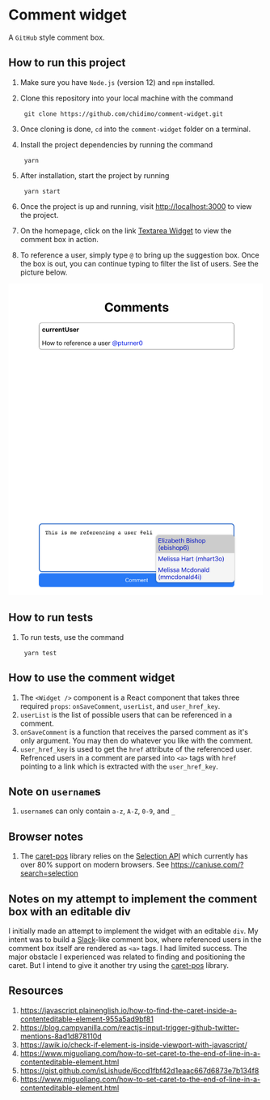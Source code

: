 # Comment widget

A `GitHub` style comment box.

## How to run this project

1. Make sure you have `Node.js` (version 12) and `npm` installed.
1. Clone this repository into your local machine with the command

        git clone https://github.com/chidimo/comment-widget.git

1. Once cloning is done, `cd` into the `comment-widget` folder on a terminal.
1. Install the project dependencies by running the command

        yarn

1. After installation, start the project by running

        yarn start

1. Once the project is up and running, visit <http://localhost:3000> to view the project.
1. On the homepage, click on the link [Textarea Widget](http://localhost:3000/textarea-widget) to view the comment box in action.
1. To reference a user, simply type `@` to bring up the suggestion box. Once the box is out, you can continue typing to filter the list of users. See the picture below.

![Screenshot](./src/screenshots/graphic.png)

## How to run tests

1. To run tests, use the command

        yarn test

## How to use the comment widget

1. The `<Widget />` component is a React component that takes three required `props`: `onSaveComment`, `userList`, and `user_href_key`.
1. `userList` is the list of possible users that can be referenced in a comment.
1. `onSaveComment` is a function that receives the parsed comment as it's only argument. You may then do whatever you like with the comment.
1. `user_href_key` is used to get the `href` attribute of the referenced user. Refrenced users in a comment are parsed into `<a>` tags with `href` pointing to a link which is extracted with the `user_href_key`.

## Note on `username`s

1. `username`s can only contain `a-z`, `A-Z`, `0-9`, and `_`

## Browser notes

1. The [caret-pos](https://github.com/deshiknaves/caret-pos) library relies on the [Selection API](https://developer.mozilla.org/en-US/docs/Web/API/Selection) which currently has over 80% support on modern browsers. See <https://caniuse.com/?search=selection>

## Notes on my attempt to implement the comment box with an editable div

I initially made an attempt to implement the widget with an editable `div`. My intent was to build a [Slack](https://slack.com)-like comment box, where referenced users in the comment box itself are rendered as `<a>` tags. I had limited success. The major obstacle I experienced was related to finding and positioning the caret. But I intend to give it another try using the [caret-pos](https://github.com/deshiknaves/caret-pos) library.

## Resources

1. <https://javascript.plainenglish.io/how-to-find-the-caret-inside-a-contenteditable-element-955a5ad9bf81>
1. <https://blog.campvanilla.com/reactjs-input-trigger-github-twitter-mentions-8ad1d878110d>
1. <https://awik.io/check-if-element-is-inside-viewport-with-javascript/>
1. <https://www.miguoliang.com/how-to-set-caret-to-the-end-of-line-in-a-contenteditable-element.html>
1. <https://gist.github.com/isLishude/6ccd1fbf42d1eaac667d6873e7b134f8>
1. <https://www.miguoliang.com/how-to-set-caret-to-the-end-of-line-in-a-contenteditable-element.html>
